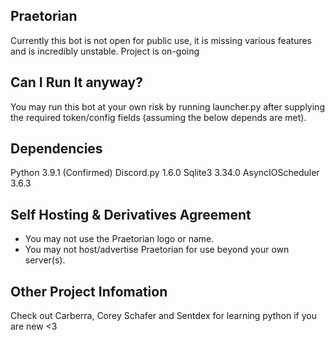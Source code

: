 ## Praetorian
Currently this bot is not open for public use, it is missing various features and is incredibly unstable. Project is on-going
## Can I Run It anyway?
You may run this bot at your own risk by running launcher.py after supplying the required token/config fields (assuming the below depends are met).
## Dependencies
Python 3.9.1 (Confirmed)
Discord.py 1.6.0
Sqlite3 3.34.0
AsyncIOScheduler 3.6.3
## Self Hosting & Derivatives Agreement
- You may not use the Praetorian logo or name.
- You may not host/advertise Praetorian for use beyond your own server(s).
## Other Project Infomation
Check out Carberra, Corey Schafer and Sentdex for learning python if you are new <3
